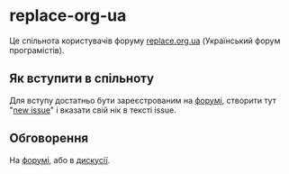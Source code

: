 # replace-org-ua
Це спільнота користувачів форуму [replace.org.ua](//replace.org.ua/) (Український форум програмістів).

## Як вступити в спільноту
Для вступу достатньо бути зареєстрованим на [форумі](//replace.org.ua/), створити тут "[new issue](//github.com/replace-org-ua/invites/issues/new?labels=invite+request&title=%D0%92%D1%96%D1%82%D0%B0%D1%8E)" і вказати свій нік в тексті issue.

## Обговорення
На [форумі](//replace.org.ua/topic/9690/), або в [дискусії](//github.com/orgs/replace-org-ua/teams/members/discussions/1).
